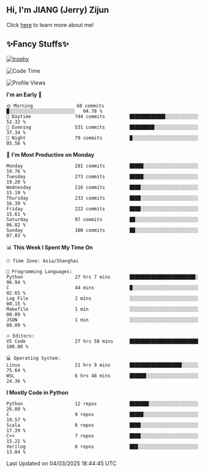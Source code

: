 ## Hi, I'm JIANG (Jerry) Zijun

Click [here](https://jzjerry.github.io/about/) to learn more about me!

## ✨Fancy Stuffs✨
[![trophy](https://github-profile-trophy.vercel.app/?username=jzjerry&theme=onedark)](https://github.com/ryo-ma/github-profile-trophy)
<!--START_SECTION:waka-->
![Code Time](http://img.shields.io/badge/Code%20Time-1%2C095%20hrs%2019%20mins-blue)

![Profile Views](http://img.shields.io/badge/Profile%20Views-0-blue)

**I'm an Early 🐤** 

```text
🌞 Morning                68 commits          █░░░░░░░░░░░░░░░░░░░░░░░░   04.78 % 
🌆 Daytime                744 commits         █████████████░░░░░░░░░░░░   52.32 % 
🌃 Evening                531 commits         █████████░░░░░░░░░░░░░░░░   37.34 % 
🌙 Night                  79 commits          █░░░░░░░░░░░░░░░░░░░░░░░░   05.56 % 
```
📅 **I'm Most Productive on Monday** 

```text
Monday                   281 commits         █████░░░░░░░░░░░░░░░░░░░░   19.76 % 
Tuesday                  273 commits         █████░░░░░░░░░░░░░░░░░░░░   19.20 % 
Wednesday                216 commits         ████░░░░░░░░░░░░░░░░░░░░░   15.19 % 
Thursday                 233 commits         ████░░░░░░░░░░░░░░░░░░░░░   16.39 % 
Friday                   222 commits         ████░░░░░░░░░░░░░░░░░░░░░   15.61 % 
Saturday                 97 commits          ██░░░░░░░░░░░░░░░░░░░░░░░   06.82 % 
Sunday                   100 commits         ██░░░░░░░░░░░░░░░░░░░░░░░   07.03 % 
```


📊 **This Week I Spent My Time On** 

```text
🕑︎ Time Zone: Asia/Shanghai

💬 Programming Languages: 
Python                   27 hrs 7 mins       ████████████████████████░   96.94 % 
C                        44 mins             █░░░░░░░░░░░░░░░░░░░░░░░░   02.65 % 
Log File                 2 mins              ░░░░░░░░░░░░░░░░░░░░░░░░░   00.15 % 
Makefile                 1 min               ░░░░░░░░░░░░░░░░░░░░░░░░░   00.09 % 
JSON                     1 min               ░░░░░░░░░░░░░░░░░░░░░░░░░   00.09 % 

🔥 Editors: 
VS Code                  27 hrs 58 mins      █████████████████████████   100.00 % 

💻 Operating System: 
Linux                    21 hrs 9 mins       ███████████████████░░░░░░   75.64 % 
WSL                      6 hrs 48 mins       ██████░░░░░░░░░░░░░░░░░░░   24.36 % 
```

**I Mostly Code in Python** 

```text
Python                   12 repos            ███████░░░░░░░░░░░░░░░░░░   26.09 % 
C                        9 repos             █████░░░░░░░░░░░░░░░░░░░░   19.57 % 
Scala                    8 repos             ████░░░░░░░░░░░░░░░░░░░░░   17.39 % 
C++                      7 repos             ████░░░░░░░░░░░░░░░░░░░░░   15.22 % 
Verilog                  6 repos             ███░░░░░░░░░░░░░░░░░░░░░░   13.04 % 
```




 Last Updated on 04/03/2025 18:44:45 UTC
<!--END_SECTION:waka-->

